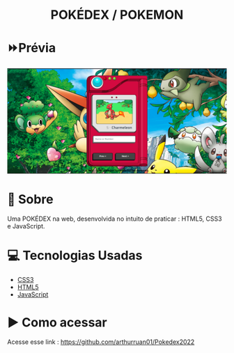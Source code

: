 <h1 align ='center'>
  POKÉDEX / POKEMON
</h1>

# ⏩Prévia

<img src="pokedex2022.png">

# 📝 Sobre

Uma POKÉDEX na web, desenvolvida no intuito de praticar : HTML5, CSS3 e JavaScript.

# 💻 Tecnologias Usadas

- [CSS3]()
- [HTML5]()
- [JavaScript]()


# ▶ Como acessar

Acesse esse link : https://github.com/arthurruan01/Pokedex2022

